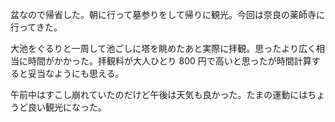 盆なので帰省した。朝に行って墓参りをして帰りに観光。今回は奈良の薬師寺に行ってきた。

大池をぐるりと一周して池ごしに塔を眺めたあと実際に拝観。思ったより広く相当に時間がかかった。拝観料が大人ひとり 800 円で高いと思ったが時間計算すると妥当なようにも思える。

午前中はすこし崩れていたのだけど午後は天気も良かった。たまの運動にはちょうど良い観光になった。
